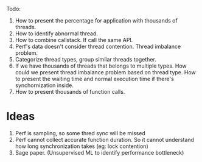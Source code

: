 Todo:
1. How to present the percentage for application with thousands of threads.
2. How to identify abnormal thread.
3. How to combine callstack. If call the same API.
4. Perf's data doesn't consider thread contention. Thread imbalance problem.
5. Categorize thread types, group similar threads together.
6. If we have thousands of threads that belongs to multiple types. How could we present thread imbalance problem based on thread type. How to present the waiting time and normal execution time if there's synchornization inside.
7. How to present thousands of function calls. 

# Ideas


1. Perf is sampling, so some thred sync will be missed
2. Perf cannot collect accurate function duration. So it cannot understand how long synchronization takes (eg: lock contention)
3. Sage paper. (Unsupervised ML to identify performance bottleneck)
